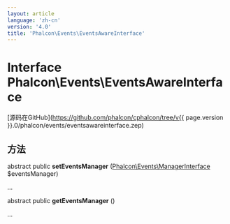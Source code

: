 ```yaml
---
layout: article
language: 'zh-cn'
version: '4.0'
title: 'Phalcon\Events\EventsAwareInterface'
---
```

# Interface **Phalcon\Events\EventsAwareInterface**

[源码在GitHub](https://github.com/phalcon/cphalcon/tree/v{{ page.version }}.0/phalcon/events/eventsawareinterface.zep)

## 方法

abstract public **setEventsManager** ([Phalcon\Events\ManagerInterface](Phalcon_Events_ManagerInterface) $eventsManager)

...

abstract public **getEventsManager** ()

...